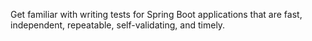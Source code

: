 Get familiar with writing tests for Spring Boot applications that are fast, independent, repeatable, self-validating, and timely.
